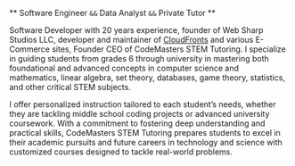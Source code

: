 <!--horizontal divider(gradiant)-->

**  Software Engineer  `&&` Data Analyst `&&` Private Tutor ** 

Software Developer with 20 years experience, founder of Web Sharp Studios LLC, developer and maintainer of [CloudFronts](https://github.com/scott-weeden/cloudfronts) and various E-Commerce sites, Founder CEO of CodeMasters STEM Tutoring. I specialize in guiding students from grades 6 through university in mastering both foundational and advanced concepts in computer science and mathematics, linear algebra, set theory, databases, game theory, statistics, and other critical STEM subjects.

I offer personalized instruction tailored to each student’s needs, whether they are tackling middle school coding projects or advanced university coursework. With a commitment to fostering deep understanding and practical skills, CodeMasters STEM Tutoring prepares students to excel in their academic pursuits and future careers in technology and science with customized courses designed to tackle real-world problems.
